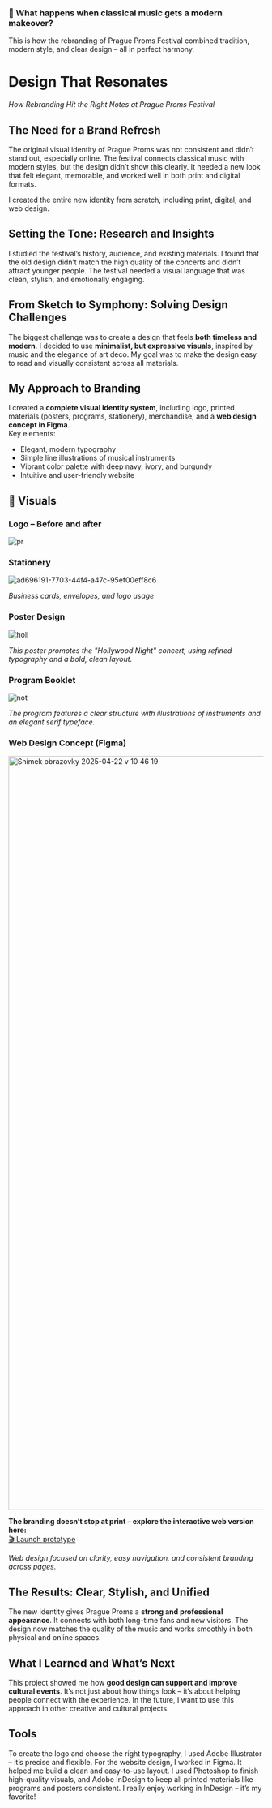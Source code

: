 ### 🎼 What happens when classical music gets a modern makeover?  
This is how the rebranding of Prague Proms Festival combined tradition, modern style, and clear design – all in perfect harmony.

# Design That Resonates  
*How Rebranding Hit the Right Notes at Prague Proms Festival*


## The Need for a Brand Refresh  
The original visual identity of Prague Proms was not consistent and didn’t stand out, especially online. The festival connects classical music with modern styles, but the design didn’t show this clearly. It needed a new look that felt elegant, memorable, and worked well in both print and digital formats.

I created the entire new identity from scratch, including print, digital, and web design.


## Setting the Tone: Research and Insights  
I studied the festival’s history, audience, and existing materials. I found that the old design didn’t match the high quality of the concerts and didn’t attract younger people. The festival needed a visual language that was clean, stylish, and emotionally engaging.


## From Sketch to Symphony: Solving Design Challenges  
The biggest challenge was to create a design that feels **both timeless and modern**. I decided to use **minimalist, but expressive visuals**, inspired by music and the elegance of art deco. My goal was to make the design easy to read and visually consistent across all materials.


## My Approach to Branding  
I created a **complete visual identity system**, including logo, printed materials (posters, programs, stationery), merchandise, and a **web design concept in Figma**.  
Key elements:  
- Elegant, modern typography
- Simple line illustrations of musical instruments
- Vibrant color palette with deep navy, ivory, and burgundy
- Intuitive and user-friendly website


## 🎨 Visuals  

### Logo – Before and after
![pr](https://github.com/user-attachments/assets/2afc2d24-00a8-40da-8600-6876941e456e)


### Stationery  
![ad696191-7703-44f4-a47c-95ef00eff8c6](https://github.com/user-attachments/assets/7ebf89a1-5c6d-40fd-951d-6d775de9728c)

*Business cards, envelopes, and logo usage*


### Poster Design  
![holl](https://github.com/user-attachments/assets/6a02480a-f64c-4823-bd23-199004d49688)

*This poster promotes the "Hollywood Night" concert, using refined typography and a bold, clean layout.*


### Program Booklet  
![not](https://github.com/user-attachments/assets/082166d5-9c79-4819-8f6c-4e716a3143e5)

*The program features a clear structure with illustrations of instruments and an elegant serif typeface.*


### Web Design Concept (Figma)  
<img width="1487" alt="Snímek obrazovky 2025-04-22 v 10 46 19" src="https://github.com/user-attachments/assets/6c64ecba-c97d-4568-98fa-84da333d80a2" />

**The branding doesn’t stop at print – explore the interactive web version here:**  
[🎬 Launch prototype](https://www.figma.com/proto/k4VsZOdwGLc4smAPIvQdFi/V%C5%A0KK?node-id=102-177&p=f&scaling=scale-down&content-scaling=fixed&page-id=0%3A1&embed-host=share)

*Web design focused on clarity, easy navigation, and consistent branding across pages.*


## The Results: Clear, Stylish, and Unified  
The new identity gives Prague Proms a **strong and professional appearance**. It connects with both long-time fans and new visitors. The design now matches the quality of the music and works smoothly in both physical and online spaces.


## What I Learned and What’s Next  
This project showed me how **good design can support and improve cultural events**. It’s not just about how things look – it’s about helping people connect with the experience. In the future, I want to use this approach in other creative and cultural projects.


## Tools
To create the logo and choose the right typography, I used Adobe Illustrator – it’s precise and flexible.
For the website design, I worked in Figma. It helped me build a clean and easy-to-use layout.
I used Photoshop to finish high-quality visuals, and Adobe InDesign to keep all printed materials like programs and posters consistent.
I really enjoy working in InDesign – it’s my favorite!
